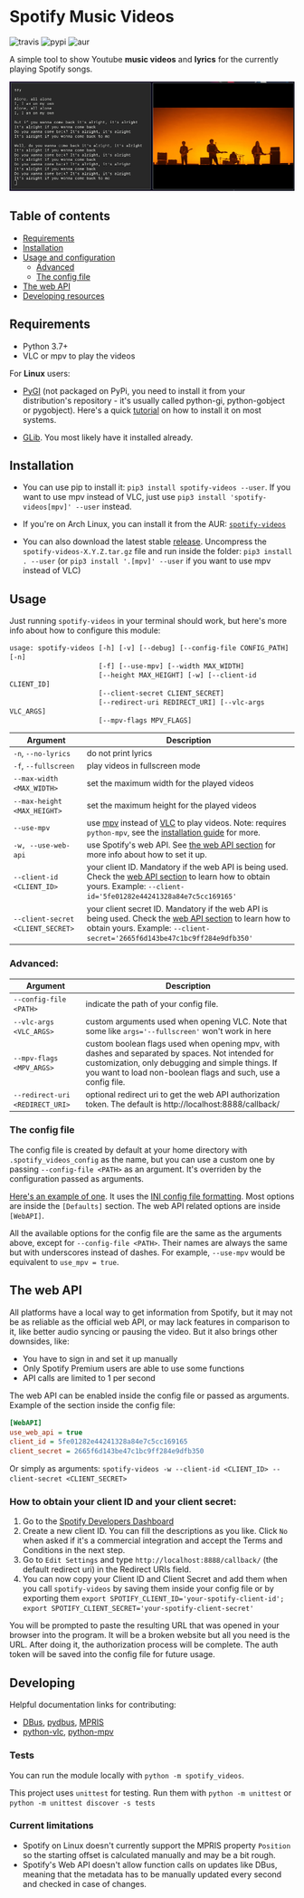# Spotify Music Videos
![travis](https://travis-ci.com/marioortizmanero/spotify-music-videos.svg?branch=master) ![pypi](https://img.shields.io/pypi/v/spotify-videos) ![aur](https://img.shields.io/aur/version/spotify-videos)

A simple tool to show Youtube **music videos** and **lyrics** for the currently playing Spotify songs.

![example](images/screenshot.png)


## Table of contents
* [Requirements](#requirements)
* [Installation](#installation)
* [Usage and configuration](#usage)
    * [Advanced](#advanced)
    * [The config file](#the-config-file)
* [The web API](#the-web-api)
* [Developing resources](#developing)


## Requirements
* Python 3.7+
* VLC or mpv to play the videos

For **Linux** users:

* [PyGI](https://pygobject.readthedocs.io/en/latest/) (not packaged on PyPi, you need to install it from your distribution's repository - it's usually called python-gi, python-gobject or pygobject). Here's a quick [tutorial](https://pygobject.readthedocs.io/en/latest/getting_started.html) on how to install it on most systems.

* [GLib](https://developer.gnome.org/glib/). You most likely have it installed already.


## Installation
* You can use pip to install it: `pip3 install spotify-videos --user`. If you want to use mpv instead of VLC, just use `pip3 install 'spotify-videos[mpv]' --user` instead.

* If you're on Arch Linux, you can install it from the AUR: [`spotify-videos`](https://aur.archlinux.org/packages/spotify-videos/)

* You can also download the latest stable [release](https://github.com/marioortizmanero/spotify-music-videos/releases). Uncompress the `spotify-videos-X.Y.Z.tar.gz` file and run inside the folder: `pip3 install . --user` (or `pip3 install '.[mpv]' --user` if you want to use mpv instead of VLC)


## Usage
Just running `spotify-videos` in your terminal should work, but here's more info about how to configure this module:

```
usage: spotify-videos [-h] [-v] [--debug] [--config-file CONFIG_PATH] [-n]
                      [-f] [--use-mpv] [--width MAX_WIDTH]
                      [--height MAX_HEIGHT] [-w] [--client-id CLIENT_ID]
                      [--client-secret CLIENT_SECRET]
                      [--redirect-uri REDIRECT_URI] [--vlc-args VLC_ARGS]
                      [--mpv-flags MPV_FLAGS]
```

| Argument                         | Description         |
|----------------------------------|---------------------|
| `-n`, `--no-lyrics`              | do not print lyrics |
| `-f`, `--fullscreen`             | play videos in fullscreen mode |
| `--max-width <MAX_WIDTH>`        | set the maximum width for the played videos |
| `--max-height <MAX_HEIGHT>`      | set the maximum height for the played videos |
| `--use-mpv`                      | use [mpv](https://mpv.io/) instead of [VLC](https://www.videolan.org/vlc/index.html) to play videos. Note: requires `python-mpv`, see the [installation guide](https://github.com/marioortizmanero/spotify-music-videos) for more. |
| `-w, --use-web-api`              | use Spotify's web API. See [the web API section](#the-web-api) for more info about how to set it up. |
| `--client-id <CLIENT_ID>`        | your client ID. Mandatory if the web API is being used. Check the [web API section](#the-web-api) to learn how to obtain yours. Example: `--client-id='5fe01282e44241328a84e7c5cc169165'` |
| `--client-secret <CLIENT_SECRET>`| your client secret ID. Mandatory if the web API is being used. Check the [web API section](#the-web-api) to learn how to obtain yours. Example: `--client-secret='2665f6d143be47c1bc9ff284e9dfb350'` |


### Advanced:
| Argument                         | Description         |
|----------------------------------|---------------------|
| `--config-file <PATH>`           | indicate the path of your config file.  |
| `--vlc-args <VLC_ARGS>`          | custom arguments used when opening VLC. Note that some like `args='--fullscreen'` won't work in here |
| `--mpv-flags <MPV_ARGS>`         | custom boolean flags used when opening mpv, with dashes and separated by spaces. Not intended for customization, only debugging and simple things. If you want to load non-boolean flags and such, use a config file. |
| `--redirect-uri <REDIRECT_URI>`| optional redirect uri to get the web API authorization token. The default is http://localhost:8888/callback/ |

### The config file
The config file is created by default at your home directory with `.spotify_videos_config` as the name, but you can use a custom one by passing `--config-file <PATH>` as an argument. It's overriden by the configuration passed as arguments.

[Here's an example of one](https://github.com/marioortizmanero/spotify-music-videos/blob/master/config.ini). It uses the [INI config file formatting](https://en.wikipedia.org/wiki/INI_file). Most options are inside the `[Defaults]` section. The web API related options are inside `[WebAPI]`.

All the available options for the config file are the same as the arguments above, except for `--config-file <PATH>`. Their names are always the same but with underscores instead of dashes. For example, `--use-mpv` would be equivalent to `use_mpv = true`.


## The web API
All platforms have a local way to get information from Spotify, but it may not be as reliable as the official web API, or may lack features in comparison to it, like better audio syncing or pausing the video. But it also brings other downsides, like:

* You have to sign in and set it up manually
* Only Spotify Premium users are able to use some functions
* API calls are limited to 1 per second

The web API can be enabled inside the config file or passed as arguments. Example of the section inside the config file:

```ini
[WebAPI]
use_web_api = true
client_id = 5fe01282e44241328a84e7c5cc169165
client_secret = 2665f6d143be47c1bc9ff284e9dfb350
```

Or simply as arguments: `spotify-videos -w --client-id <CLIENT_ID> --client-secret <CLIENT_SECRET>`

### How to obtain your client ID and your client secret:
1. Go to the [Spotify Developers Dashboard](https://developer.spotify.com/dashboard/applications)
2. Create a new client ID. You can fill the descriptions as you like. Click `No` when asked if it's a commercial integration and accept the Terms and Conditions in the next step.
3. Go to `Edit Settings` and type `http://localhost:8888/callback/` (the default redirect uri) in the Redirect URIs field.
4. You can now copy your Client ID and Client Secret and add them when you call `spotify-videos` by saving them inside your config file or by exporting them `export SPOTIFY_CLIENT_ID='your-spotify-client-id'; export SPOTIFY_CLIENT_SECRET='your-spotify-client-secret'`

You will be prompted to paste the resulting URL that was opened in your browser into the program. It will be a broken website but all you need is the URL. After doing it, the authorization process will be complete. The auth token will be saved into the config file for future usage.


## Developing
Helpful documentation links for contributing:
* [DBus](https://dbus.freedesktop.org/doc/dbus-specification.html), [pydbus](https://github.com/LEW21/pydbus), [MPRIS](https://specifications.freedesktop.org/mpris-spec/latest/Player_Interface.html#Property:Position)
* [python-vlc](https://www.olivieraubert.net/vlc/python-ctypes/doc/), [python-mpv](https://github.com/jaseg/python-mpv)

### Tests

You can run the module locally with `python -m spotify_videos`.

This project uses `unittest` for testing. Run them with `python -m unittest` or `python -m unittest discover -s tests`

### Current limitations

* Spotify on Linux doesn't currently support the MPRIS property `Position` so the starting offset is calculated manually and may be a bit rough.
* Spotify's Web API doesn't allow function calls on updates like DBus, meaning that the metadata has to be manually updated every second and checked in case of changes.
